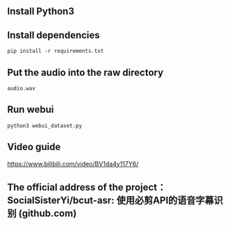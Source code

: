 ## Install Python3

## Install dependencies

```
pip install -r requirements.txt
```

## Put the audio into the raw directory

```
audio.wav
```

## Run webui

```
python3 webui_dataset.py
```

## Video guide

https://www.bilibili.com/video/BV1da4y117Y6/

## The official address of the project：SocialSisterYi/bcut-asr: 使用必剪API的语音字幕识别 (github.com)
